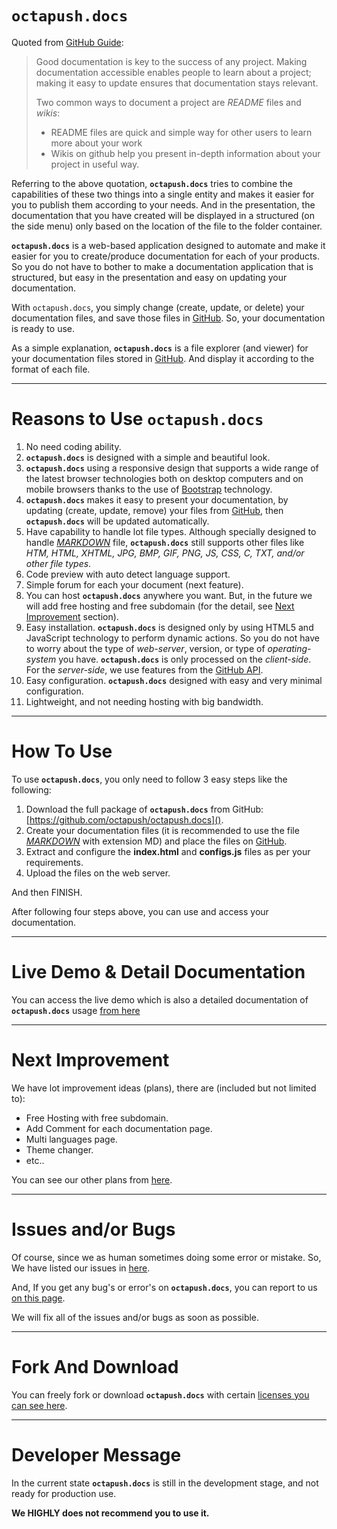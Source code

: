 # **`octapush.docs`**
Quoted from [GitHub Guide](https://guides.github.com/features/wikis/):

> Good documentation is key to the success of any project. Making documentation accessible enables people to learn about a project; making it easy to update ensures that documentation stays relevant.
>
> Two common ways to document a project are _README_ files and _wikis_:
> - README files are quick and simple way for other users to learn more about your work
> - Wikis on github help you present in-depth information about your project in useful way.

Referring to the above quotation, **`octapush.docs`** tries to combine the capabilities of these two things into a single entity and makes it easier for you to publish them according to your needs. And in the presentation, the documentation that you have created will be displayed in a structured (on the side menu) only based on the location of the file to the folder container.

**`octapush.docs`** is a web-based application designed to automate and make it easier for you to create/produce documentation for each of your products. So you do not have to bother to make a documentation application that is structured, but easy in the presentation and easy on updating your documentation.

With `octapush.docs`, you simply change (create, update, or delete) your documentation files, and save those files in [GitHub](https://github.com). So, your documentation is ready to use.

As a simple explanation, **`octapush.docs`** is a file explorer (and viewer) for your documentation files stored in [GitHub](https://github.com). And display it according to the format of each file.

----

# Reasons to Use **`octapush.docs`**
1. No need coding ability.
2. **`octapush.docs`** is designed with a simple and beautiful look.
3. **`octapush.docs`** using a responsive design that supports a wide range of the latest browser technologies both on desktop computers and on mobile browsers thanks to the use of [Bootstrap](https://getbootstrap.com/about/#team) technology.
4. **`octapush.docs`** makes it easy to present your documentation, by updating (create, update, remove) your files from [GitHub](https://github.com), then **`octapush.docs`** will be updated automatically.
5. Have capability to handle lot file types. Although specially designed to handle [_MARKDOWN_](https://en.wikipedia.org/wiki/Markdown) file, **`octapush.docs`** still supports other files like _HTM, HTML, XHTML, JPG, BMP, GIF, PNG, JS, CSS, C, TXT, and/or other file types_.
6. Code preview with auto detect language support.
7. Simple forum for each your document (next feature).
8. You can host **`octapush.docs`** anywhere you want. But, in the future we will add free hosting and free subdomain (for the detail, see [Next Improvement](#next-improvement) section).
9. Easy installation. **`octapush.docs`** is designed only by using HTML5 and JavaScript technology to perform dynamic actions. So you do not have to worry about the type of _web-server_, version, or type of _operating-system_ you have. **`octapush.docs`** is only processed on the _client-side_. For the _server-side_, we use features from the [GitHub API](https://api.github.com/).
10. Easy configuration. **`octapush.docs`** designed with easy and very minimal configuration.
11. Lightweight, and not needing hosting with big bandwidth.

----

# How To Use
To use **`octapush.docs`**, you only need to follow 3 easy steps like the following:
1. Download the full package of **`octapush.docs`** from GitHub: [https://github.com/octapush/octapush.docs]().
2. Create your documentation files (it is recommended to use the file [_MARKDOWN_](https://en.wikipedia.org/wiki/Markdown) with extension MD) and place the files on [GitHub](https://github.com).
3. Extract and configure the **index.html** and **configs.js** files as per your requirements.
4. Upload the files on the web server.

And then FINISH. 

After following four steps above, you can use and access your documentation.

----

# Live Demo & Detail Documentation
You can access the live demo which is also a detailed documentation of **`octapush.docs`** usage [from here](http://fadhly.hol.es)

----

# Next Improvement
We have lot improvement ideas (plans), there are (included but not limited to):
- Free Hosting with free subdomain.
- Add Comment for each documentation page.
- Multi languages page.
- Theme changer.
- etc..

You can see our other plans from [here](https://github.com/octapush/octapush.docs/projects/1?fullscreen=true).

----

# Issues and/or Bugs
Of course, since we as human sometimes doing some error or mistake. So, We have listed our issues in [here](https://github.com/octapush/octapush.docs/issues).

And, If you get any bug's or error's on **`octapush.docs`**, you can report to us [on this page](https://github.com/octapush/octapush.docs/issues/new).

We will fix all of the issues and/or bugs as soon as possible.

----

# Fork And Download
You can freely fork or download **`octapush.docs`** with certain [licenses you can see here](https://github.com/octapush/octapush.docs/blob/master/LICENSE).

----

# Developer Message
In the current state **`octapush.docs`** is still in the development stage, and not ready for production use.

**We HIGHLY does not recommend you to use it.**